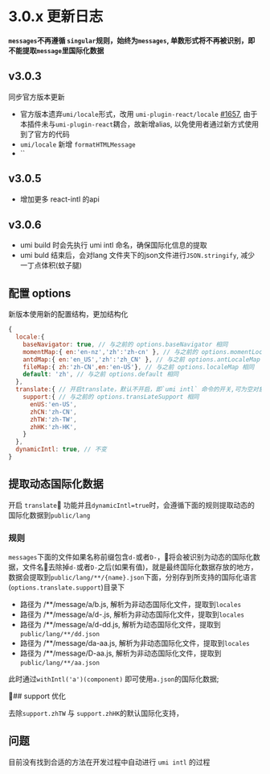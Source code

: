 # 3.0.x 更新日志

**`messages`不再遵循 `singular`规则，始终为`messages`, 单数形式将不再被识别，即不能提取`message`里国际化数据**
## v3.0.3
同步官方版本更新 
+  官方版本遗弃`umi/locale`形式，改用 `umi-plugin-react/locale` [#1657](https://github.com/umijs/umi/issues/1675), 由于本插件未与`umi-plugin-react`耦合，故新增alias, 以免使用者通过新方式使用到了官方的代码
+  `umi/locale` 新增 `formatHTMLMessage` 
+  ``

## v3.0.5
+ 增加更多 react-intl 的api

## v3.0.6
+ umi build 时会先执行 umi intl 命名，确保国际化信息的提取
+ umi buld 结束后，会对lang 文件夹下的json文件进行`JSON.stringify`, 减少一丁点体积(蚊子腿)

## 配置 options
新版本使用新的配置结构，更加结构化
```javascript
{
  locale:{
    baseNavigator: true, // 与之前的 options.baseNavigator 相同
    momentMap:{ en:'en-nz','zh':'zh-cn' }, // 与之前的 options.momentLocaleMap 相同
    antdMap:{ en:'en_US','zh':'zh_CN' }, // 与之前 options.antLocaleMap 相同
    fileMap:{ zh:'zh-CN',en:'en-US'}, // 与之前 options.localeMap 相同
    default: 'zh', // 与之前 options.default 相同
  },
  translate:{ // 开启translate，默认不开启，即`umi intl` 命令的开关,可为空对象
    support:{ // 与之前的 options.transLateSupport 相同
      enUS:'en-US',
      zhCN:'zh-CN',
      zhTW:'zh-TW',
      zhHK:'zh-HK',
    }
  },
  dynamicIntl: true, // 不变
}
```
## 提取动态国际化数据
开启 `translate` 功能并且`dynamicIntl=true`时，会遵循下面的规则提取动态的国际化数据到`public/lang`

### 规则
`messages`下面的文件如果名称前缀包含`d-`或者`D-`，将会被识别为动态的国际化数据，文件名去除掉`d-`或者`D-`之后(如果有值)，就是最终国际化数据存放的地方，数据会提取到`public/lang/**/{name}.json`下面，分别存到所支持的国际化语言(`options.translate.support`)目录下
+ 路径为 /**/message/a/b.js, 解析为非动态国际化文件，提取到`locales`
+ 路径为 /**/message/a/d-.js, 解析为非动态国际化文件，提取到`locales`
+ 路径为 /**/message/a/d-dd.js, 解析为动态国际化文件，提取到`public/lang/**/dd.json`
+ 路径为 /**/message/da-aa.js, 解析为非动态国际化文件，提取到`locales`
+ 路径为 /**/message/D-aa.js, 解析为非动态国际化文件，提取到`public/lang/**/aa.json`

此时通过`withIntl('a')(component)` 即可使用`a.json`的国际化数据;

## support 优化

去除`support.zhTW` 与 `support.zhHK`的默认国际化支持，

## 问题
目前没有找到合适的方法在开发过程中自动进行 `umi intl` 的过程